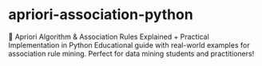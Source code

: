 # apriori-association-python
🧠 Apriori Algorithm &amp; Association Rules Explained + Practical Implementation in Python   Educational guide with real-world examples for association rule mining.   Perfect for data mining students and practitioners!
